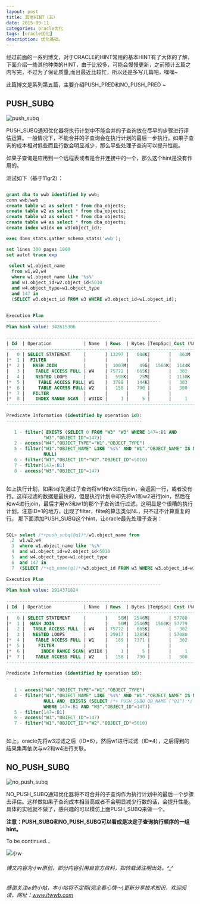 ```yaml
---
layout: post
title: 其他HINT（五）
date: 2015-09-11
categories: oracle优化
tags: [oracle优化]
description: 优化基础。
---
```


经过前面的一系列博文，对于ORACLE的HINT常用的基本HINT有了大体的了解，下面介绍一些其他种类的HINT，由于比较多，可能会慢慢更新，之前预计五篇之内写完，不过为了保证质量,而且最近比较忙，所以还是多写几篇吧，嘿嘿~

此篇博文是系列第五篇，主要介绍PUSH_PRED和NO_PUSH_PRED ~


## PUSH_SUBQ 

![push_subq](https://docs.oracle.com/cd/E11882_01/server.112/e41084/img/push_subq_hint.gif)

PUSH_SUBQ通知优化器将执行计划中不能合并的子查询放在尽早的步骤进行评估运算。一般情况下，不能合并的子查询会在执行计划的最后一步执行。如果子查询的成本相对低些而且行数会明显减少，那么早些处理子查询可以提升性能。

如果子查询是应用到一个远程表或者是合并连接中的一个，那么这个hint是没有作用的。

测试如下（基于11gr2）：

```sql

grant dba to wwb identified by wwb;
conn wwb/wwb
create table w1 as select * from dba_objects;
create table w2 as select * from dba_objects;
create table w3 as select * from dba_objects;
create table w4 as select * from dba_objects;
create index w3idx on w3(object_id);

exec dbms_stats.gather_schema_stats('wwb');

set lines 300 pages 1000
set autot trace exp
 
 select w1.object_name 
  from w1,w2,w4
  where w1.object_name like '%s%'
  and w1.object_id+w2.object_id<5010
  and w4.object_type=w1.object_type
  and 147 in
  (SELECT w3.object_id FROM w3 WHERE w3.object_id=w1.object_id);
 
 
Execution Plan
----------------------------------------------------------
Plan hash value: 342615306
 
--------------------------------------------------------------------------------------
| Id  | Operation            | Name  | Rows  | Bytes |TempSpc| Cost (%CPU)| Time     |
--------------------------------------------------------------------------------------
|   0 | SELECT STATEMENT     |       | 13297 |   688K|       |   863M  (1)|999:59:59 |
|*  1 |  FILTER              |       |       |       |       |            |          |
|*  2 |   HASH JOIN          |       |  1007M|    49G|  1560K|  1144K  (1)| 03:49:00 |
|   3 |    TABLE ACCESS FULL | W4    | 75772 |   665K|       |   302   (1)| 00:00:04 |
|   4 |    NESTED LOOPS      |       |   598K|    25M|       |  1138K  (1)| 03:47:39 |
|*  5 |     TABLE ACCESS FULL| W1    |  3788 |   144K|       |   303   (1)| 00:00:04 |
|*  6 |     TABLE ACCESS FULL| W2    |   158 |   790 |       |   300   (1)| 00:00:04 |
|*  7 |   FILTER             |       |       |       |       |            |          |
|*  8 |    INDEX RANGE SCAN  | W3IDX |     1 |     5 |       |     1   (0)| 00:00:01 |
--------------------------------------------------------------------------------------
 
Predicate Information (identified by operation id):
---------------------------------------------------
 
   1 - filter( EXISTS (SELECT 0 FROM "W3" "W3" WHERE 147=:B1 AND
              "W3"."OBJECT_ID"=147))
   2 - access("W4"."OBJECT_TYPE"="W1"."OBJECT_TYPE")
   5 - filter("W1"."OBJECT_NAME" LIKE '%s%' AND "W1"."OBJECT_NAME" IS NOT
              NULL)
   6 - filter("W1"."OBJECT_ID"+"W2"."OBJECT_ID"<5010)
   7 - filter(147=:B1)
   8 - access("W3"."OBJECT_ID"=147)
   
```   
   
如上执行计划，如果sql先通过子查询将w1和w3进行join，会返回一行，或者没有行。这样过滤的数据是最快的，但是执行计划中却先将w1和w2进行join，然后在和w4进行join，最后才用w3和w1的那个子查询进行过滤。这明显是个很糟的执行计划，注意ID=1的地方，出现了filter，filte的算法类似NL，只不过不计算重复的行。
那下面添加PUSH_SUBQ这个hint，让oracle最先处理子查询：

```sql

SQL> select /*+push_subq(@q1)*/w1.object_name from
  2  w1,w2,w4
  3  where w1.object_name like '%s%'
  4  and w1.object_id+w2.object_id<5010
  5  and w4.object_type=w1.object_type
  6  and 147 in
  7  (SELECT /*+qb_name(q1)*/w3.object_id FROM w3 WHERE w3.object_id=w1.object_id);
 
Execution Plan
----------------------------------------------------------
Plan hash value: 1914371824
 
--------------------------------------------------------------------------------------
| Id  | Operation            | Name  | Rows  | Bytes |TempSpc| Cost (%CPU)| Time     |
--------------------------------------------------------------------------------------
|   0 | SELECT STATEMENT     |       |    50M|  2546M|       | 57780   (1)| 00:11:34 |
|*  1 |  HASH JOIN           |       |    50M|  2546M|  1560K| 57779   (1)| 00:11:34 |
|   2 |   TABLE ACCESS FULL  | W4    | 75772 |   665K|       |   302   (1)| 00:00:04 |
|   3 |   NESTED LOOPS       |       | 29917 |  1285K|       | 57080   (1)| 00:11:25 |
|*  4 |    TABLE ACCESS FULL | W1    |   189 |  7371 |       |   302   (1)| 00:00:04 |
|*  5 |     FILTER           |       |       |       |       |            |          |
|*  6 |      INDEX RANGE SCAN| W3IDX |     1 |     5 |       |     1   (0)| 00:00:01 |
|*  7 |    TABLE ACCESS FULL | W2    |   158 |   790 |       |   300   (1)| 00:00:04 |
--------------------------------------------------------------------------------------
 
Predicate Information (identified by operation id):
---------------------------------------------------
 
   1 - access("W4"."OBJECT_TYPE"="W1"."OBJECT_TYPE")
   4 - filter("W1"."OBJECT_NAME" LIKE '%s%' AND "W1"."OBJECT_NAME" IS NOT
              NULL AND  EXISTS (SELECT /*+ PUSH_SUBQ QB_NAME ("Q1") */ 0 FROM "W3" "W3"
              WHERE 147=:B1 AND "W3"."OBJECT_ID"=147))
   5 - filter(147=:B1)
   6 - access("W3"."OBJECT_ID"=147)
   7 - filter("W1"."OBJECT_ID"+"W2"."OBJECT_ID"<5010)
   
```
   
如上，oracle先将w3过滤之后（ID=6），然后w1进行过滤（ID=4），之后得到的结果集再依次与w2和w4进行关联。


## NO_PUSH_SUBQ 

![no_push_subq](https://docs.oracle.com/cd/E11882_01/server.112/e41084/img/no_push_subq_hint.gif)

NO_PUSH_SUBQ通知优化器将不可合并的子查询作为执行计划中的最后一个步骤去评估。这样做如果子查询成本相当高或者不会明显减少行数的话，会提升性能。
具体的实验就不做了，感兴趣的可以模仿上面PUSH_SUBQ来做一个。

**注意：PUSH_SUBQ和NO_PUSH_SUBQ可以看成是决定子查询执行顺序的一组hint。**



To be continued...


![小w](https://wx2.sinaimg.cn/mw1024/891ecf4fly1fr361nvrcnj207w07sad7.jpg)

###### 博文内容为小w原创，部分内容引用自官方资料，如转载请注明出处。^_^

###### 感谢关注w的小站，本小站将不定期(完全看心情～)更新分享技术知识，欢迎阅读，网址：www.itwwb.com



